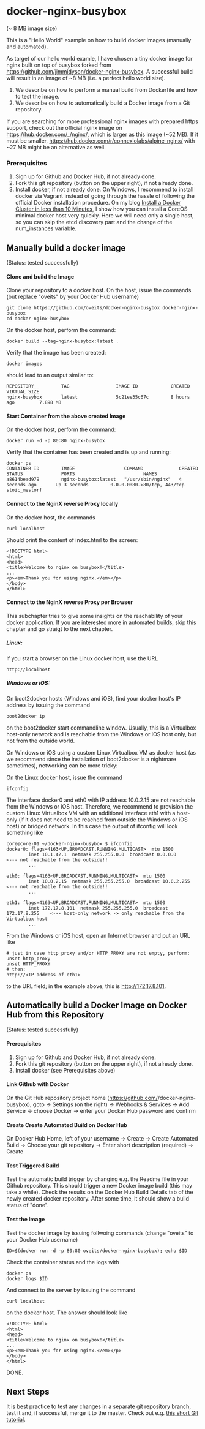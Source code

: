 # docker-nginx-busybox 
(~ 8 MB image size)

This is a "Hello World" example on how to build docker images (manually and automated). 

As target of our hello world examle, I have chosen a tiny docker image for nginx built on top of busybox forked from https://github.com/jimmidyson/docker-nginx-busybox. A successful build will result in an image of ~8 MB (i.e. a perfect hello world size).

1. We describe on how to perform a manual build from Dockerfile and how to test the image. 
2. We describe on how to automatically build a Docker image from a Git repository.

If you are searching for more professional nginx images with prepared https support, check out the official nginx image on https://hub.docker.com/_/nginx/, which is larger as this image (~52 MB). If it must be smaller, https://hub.docker.com/r/connexiolabs/alpine-nginx/ with ~27 MB might be an alternative as well.

### Prerequisites
1. Sign up for Github and Docker Hub, if not already done.
2. Fork this git repository (button on the upper right), if not already done.
3. Install docker, if not already done. On Windows, I recommend to install docker via Vagrant instead of going through the hassle of following the official Docker installation procedure. On my blog [Install a Docker Cluster in less than 10 Minutes](https://oliverveits.wordpress.com/2015/08/19/docker-coreos-cluster-in-less-than-10-minutes), I show how you can install a CoreOS minimal docker host very quickly. Here we will need only a single host, so you can skip the etcd discovery part and the change of the num_instances variable.

## Manually build a docker image
(Status: tested successfully)

#### Clone and build the Image

Clone your repository to a docker host. On the host, issue the commands (but replace "oveits" by your Docker Hub username)

    git clone https://github.com/oveits/docker-nginx-busybox docker-nginx-busybox
    cd docker-nginx-busybox

On the docker host, perform the command:

    docker build --tag=nginx-busybox:latest .

Verify that the image has been created:

    docker images
    
should lead to an output similar to:

    REPOSITORY          TAG                 IMAGE ID            CREATED             VIRTUAL SIZE
    nginx-busybox       latest              5c21ee35c67c        8 hours ago         7.898 MB

#### Start Container from the above created Image
On the docker host, perform the command:

    docker run -d -p 80:80 nginx-busybox

Verify that the container has been created and is up and running:

    docker ps
    CONTAINER ID        IMAGE                  COMMAND             CREATED             STATUS              PORTS                         NAMES
    a8614bead979        nginx-busybox:latest   "/usr/sbin/nginx"   4 seconds ago       Up 3 seconds        0.0.0.0:80->80/tcp, 443/tcp   stoic_mestorf

#### Connect to the NginX reverse Proxy locally
On the docker host, the commands

    curl localhost
    
Should print the content of index.html to the screen:

    <!DOCTYPE html>
    <html>
    <head>
    <title>Welcome to nginx on busybox!</title>
    ...
    <p><em>Thank you for using nginx.</em></p>
    </body>
    </html>

#### Connect to the NginX reverse Proxy per Browser
This subchapter tries to give some insights on the reachability of your docker application. If you are interested more in automated builds, skip this chapter and go straigt to the next chapter.

##### Linux:

If you start a browser on the Linux docker host, use the URL 

    http://localhost
    
##### Windows or iOS:

On boot2docker hosts (Windows and iOS), find your docker host's IP address by issuing the command 
    
    boot2docker ip
     
on the boot2docker start commandline window. Usually, this is a Virtualbox host-only network and is reachable from the Windows or iOS host only, but not from the outside world.

On Windows or iOS using a custom Linux Virtualbox VM as docker host (as we recommend since the installation of boot2docker is a nightmare sometimes), networking can be more tricky:

On the Linux docker host, issue the command

    ifconfig
    
The interface docker0 and eth0 with IP address 10.0.2.15 are not reachable from the Windows or iOS host. Therefore, we recommend to provision the custom Linux Virtualbox VM with an additional interface eth1 with a host-only (if it does not need to be reached from outside the Windows or iOS host) or bridged network. In this case the output of ifconfig will look something like  

    core@core-01 ~/docker-nginx-busybox $ ifconfig
    docker0: flags=4163<UP,BROADCAST,RUNNING,MULTICAST>  mtu 1500
            inet 10.1.42.1  netmask 255.255.0.0  broadcast 0.0.0.0              <--- not reachable from the outside!!
            ...
    
    eth0: flags=4163<UP,BROADCAST,RUNNING,MULTICAST>  mtu 1500
            inet 10.0.2.15  netmask 255.255.255.0  broadcast 10.0.2.255         <--- not reachable from the outside!!
            ...
    
    eth1: flags=4163<UP,BROADCAST,RUNNING,MULTICAST>  mtu 1500
            inet 172.17.8.101  netmask 255.255.255.0  broadcast 172.17.8.255    <--- host-only network -> only reachable from the Virtualbox host
            ...

From the Windows or iOS host, open an Internet browser and put an URL like

    # just in case http_proxy and/or HTTP_PROXY are not empty, perform:
    unset http_proxy
    unset HTTP_PROXY
    # then:
    http://<IP address of eth1>

to the URL field; in the example above, this is http://172.17.8.101.

## Automatically build a Docker Image on Docker Hub from this Repository
(Status: tested successfully)

#### Prerequisites
1. Sign up for Github and Docker Hub, if not already done. 
2. Fork this git repository (button on the upper right), if not already done.
3. Install docker (see Prerequisites above)

#### Link Github with Docker
On the Git Hub repository project home (https://github.com/<yourname>/docker-nginx-busybox), goto -> Settings (on the right) -> Webhooks & Services -> Add Service -> choose Docker -> enter your Docker Hub password and confirm

#### Create Create Automated Build on Docker Hub
On Docker Hub Home, left of your username -> Create -> Create Automated Build -> Choose your git repository -> Enter short description (required) -> Create

#### Test Triggered Build

Test the automatic build trigger by changing e.g. the Readme file in your Github repository. This should trigger a new Docker image build (this may take a while). Check the results on the Docker Hub Build Details tab of the newly created docker repository. After some time, it should show a build status of "done".

#### Test the Image
Test the docker image by issuing follwoing commands (change "oveits" to your Docker Hub username)

    ID=$(docker run -d -p 80:80 oveits/docker-nginx-busybox); echo $ID
    
Check the container status and the logs with

    docker ps
    docker logs $ID
    
And connect to the server by issuing the command

    curl localhost
    
on the docker host. The answer should look like

    <!DOCTYPE html>
    <html>
    <head>
    <title>Welcome to nginx on busybox!</title>
    ...
    <p><em>Thank you for using nginx.</em></p>
    </body>
    </html>
    
DONE.

## Next Steps
It is best practice to test any changes in a separate git repository branch, test it and, if successful, merge it to the master. Check out e.g. [this short Git tutorial](https://git-scm.com/book/en/v2/Git-Branching-Basic-Branching-and-Merging).
